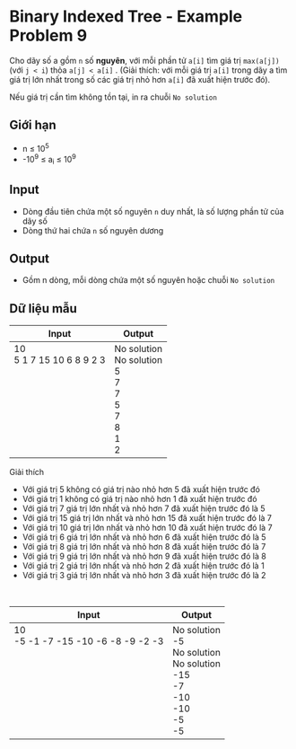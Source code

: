 # Binary Indexed Tree - Example Problem 9

Cho dãy số a gồm `n` số **nguyên**, với mỗi phần tử `a[i]` tìm giá trị `max(a[j])` (với `j < i`) thỏa `a[j] < a[i]` . (Giải thích: với mỗi giá trị `a[i]` trong dãy a tìm giá trị lớn nhất trong số các giá trị nhỏ hơn `a[i]` đã xuất hiện trước đó).

Nếu giá trị cần tìm không tồn tại, in ra chuỗi `No solution`

## Giới hạn

* n ≤ 10<sup>5</sup>
* -10<sup>9</sup> ≤ a<sub>i</sub> ≤ 10<sup>9</sup>

## Input

* Dòng đầu tiên chứa một số nguyên `n` duy nhất, là số lượng phần tử của dãy số
* Dòng thứ hai chứa `n` số nguyên dương

## Output

* Gồm n dòng, mỗi dòng chứa một số nguyên hoặc chuỗi `No solution`

## Dữ liệu mẫu

| Input | Output |
|---|---|
| 10 <br> 5 1 7 15 10 6 8 9 2 3 <br> <br> <br> <br> <br> <br> <br> <br> <br> | No solution <br> No solution <br> 5 <br> 7 <br> 7 <br> 5 <br> 7 <br> 8 <br> 1 <br> 2

Giải thích

* Với giá trị 5 không có giá trị nào nhỏ hơn 5 đã xuất hiện trước đó
* Với giá trị 1 không có giá trị nào nhỏ hơn 1 đã xuất hiện trước đó
* Với giá trị 7 giá trị lớn nhất và nhỏ hơn 7 đã xuất hiện trước đó là 5
* Với giá trị 15 giá trị lớn nhất và nhỏ hơn 15 đã xuất hiện trước đó là 7
* Với giá trị 10 giá trị lớn nhất và nhỏ hơn 10 đã xuất hiện trước đó là 7
* Với giá trị 6 giá trị lớn nhất và nhỏ hơn 6 đã xuất hiện trước đó là 5
* Với giá trị 8 giá trị lớn nhất và nhỏ hơn 8 đã xuất hiện trước đó là 7
* Với giá trị 9 giá trị lớn nhất và nhỏ hơn 9 đã xuất hiện trước đó là 8
* Với giá trị 2 giá trị lớn nhất và nhỏ hơn 2 đã xuất hiện trước đó là 1
* Với giá trị 3 giá trị lớn nhất và nhỏ hơn 3 đã xuất hiện trước đó là 2

<br>

| Input | Output |
|---|---|
| 10 <br> -5 -1 -7 -15 -10 -6 -8 -9 -2 -3 <br> <br> <br> <br> <br> <br> <br> <br> <br> | No solution <br> -5 <br> No solution <br> No solution <br> -15 <br> -7 <br> -10 <br> -10 <br> -5 <br> -5
